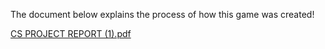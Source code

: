 The document below explains the process of how this game was created!

[CS PROJECT REPORT (1).pdf](https://github.com/user-attachments/files/22689253/CS.PROJECT.REPORT.1.pdf)

